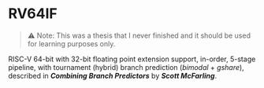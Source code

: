 # RV64IF

> ⚠️ Note: This was a thesis that I never finished and it should be used for learning purposes only.

RISC-V 64-bit with 32-bit floating point extension support, in-order, 5-stage pipeline, with tournament (hybrid) branch prediction (*bimodal* + *gshare*), described in ***Combining Branch Predictors*** by ***Scott McFarling***.
